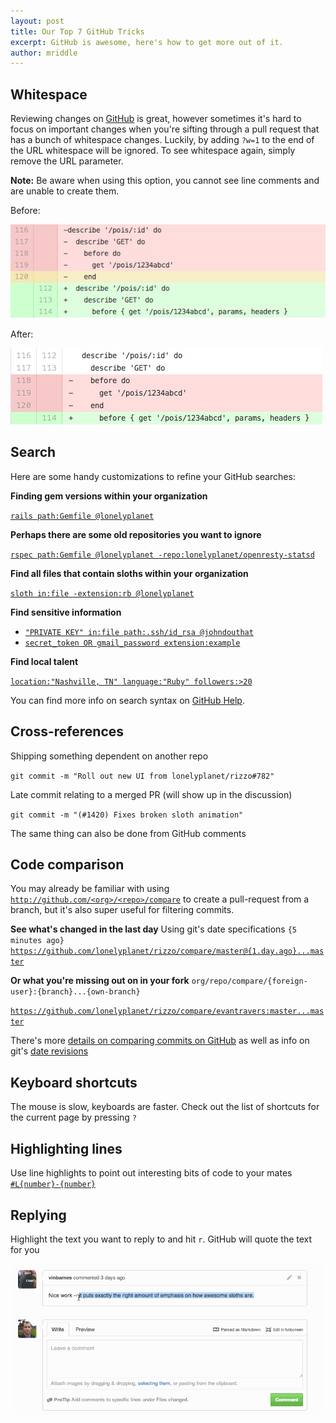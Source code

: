 ```yaml
---
layout: post
title: Our Top 7 GitHub Tricks
excerpt: GitHub is awesome, here's how to get more out of it.
author: mriddle
---
```


## Whitespace

Reviewing changes on [GitHub](http://github.com) is great, however sometimes it's hard to focus on important changes when you're sifting through a pull request that has a bunch of whitespace changes.
Luckily, by adding `?w=1` to the end of the URL whitespace will be ignored. To see whitespace again, simply remove the URL parameter.

**Note:** Be aware when using this option, you cannot see line comments and are unable to create them.

Before:

<img src="/img/diff_with_whitespace.jpg" alt="Diff with whitespace" />

After:

<img src="/img/diff_ignore_whitespace.jpg" alt="Diff with whitespace ignored" />


## Search

Here are some handy customizations to refine your GitHub searches:

**Finding gem versions within your organization**

[`rails path:Gemfile @lonelyplanet`](https://github.com/search?q=rails+path%3AGemfile+%40lonelyplanet&type=Code&ref=searchresults)

**Perhaps there are some old repositories you want to ignore**

[`rspec path:Gemfile @lonelyplanet -repo:lonelyplanet/openresty-statsd`](https://github.com/search?q=rspec+path%3AGemfile+%40lonelyplanet+-repo%3Alonelyplanet%2Fopenresty-statsd&type=Code&ref=searchresults)

**Find all files that contain sloths within your organization**

[`sloth in:file -extension:rb @lonelyplanet`](https://github.com/search?q=sloth+in%3Afile+-extension%3Arb+%40lonelyplanet&type=Code&ref=searchresults)

**Find sensitive information**

* [`"PRIVATE KEY" in:file path:.ssh/id_rsa @johndouthat`](https://github.com/search?q=%22PRIVATE+KEY%22+in%3Afile+path%3A.ssh%2Fid_rsa+%40johndouthat&nwo=johndouthat%2Fmydotfiles&search_target=global&ref=cmdform)
* [`secret_token OR gmail_password extension:example`](https://github.com/search?p=9&q=secret_token+OR+gmail_password+extension%3Aexample&ref=searchresults&type=Code)

**Find local talent**

[`location:"Nashville, TN" language:"Ruby" followers:>20`](https://github.com/search?q=location%3A%22Nashville%2C+TN%22+language%3A%22Ruby%22+followers%3A%3E20&type=Users&ref=searchresults)

You can find more info on search syntax on [GitHub Help](https://help.github.com/articles/search-syntax).

## Cross-references

Shipping something dependent on another repo

`git commit -m "Roll out new UI from lonelyplanet/rizzo#782"`

Late commit relating to a merged PR (will show up in the discussion)

`git commit -m "(#1420) Fixes broken sloth animation"`

The same thing can also be done from GitHub comments

## Code comparison

You may already be familiar with using [`http://github.com/<org>/<repo>/compare`](http://github.com/<org>/<repo>/compare) to create a pull-request from a branch, but it's also super useful for filtering commits.

**See what's changed in the last day**
Using git's date specifications `{5 minutes ago}`
[`https://github.com/lonelyplanet/rizzo/compare/master@{1.day.ago}...master`](https://github.com/lonelyplanet/rizzo/compare/master@{1.day.ago}...master)

**Or what you're missing out on in your fork**
`org/repo/compare/{foreign-user}:{branch}...{own-branch}`

[`https://github.com/lonelyplanet/rizzo/compare/evantravers:master...master`](https://github.com/lonelyplanet/rizzo/compare/evantravers:master...master)

There's more [details on comparing commits on GitHub](https://help.github.com/articles/comparing-commits-across-time) as well as info on git's [date revisions](https://www.kernel.org/pub/software/scm/git/docs/gitrevisions.html)

## Keyboard shortcuts

The mouse is slow, keyboards are faster. Check out the list of shortcuts for the current page by pressing `?`

## Highlighting lines

Use line highlights to point out interesting bits of code to your mates
[`#L{number}-{number}`](https://github.com/rails/rails/blob/e20dd73df42d63b206d221e2258cc6dc7b1e6068/actionpack/test/fixtures/alternate_helpers/foo_helper.rb#L2)

## Replying

Highlight the text you want to reply to and hit `r`. GitHub will quote the text for you

<img src="/img/github_replying.gif" alt="Demonstrate quoting in GitHub" />
